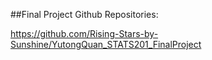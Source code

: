 ##Final Project Github Repositories:

https://github.com/Rising-Stars-by-Sunshine/YutongQuan_STATS201_FinalProject
